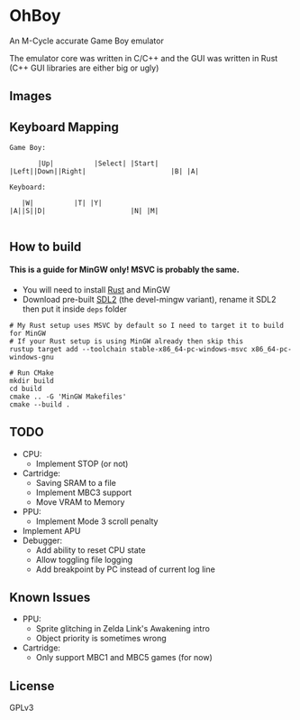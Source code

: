 # OhBoy

An M-Cycle accurate Game Boy emulator

The emulator core was written in C/C++ and the GUI was written in Rust (C++ GUI libraries
are either big or ugly)

## Images

## Keyboard Mapping
```
Game Boy:

       |Up|          |Select| |Start| 
|Left||Down||Right|                     |B| |A|

Keyboard:

   |W|          |T| |Y| 
|A||S||D|                     |N| |M|
      
```

## How to build
#### This is a guide for MinGW only! MSVC is probably the same.
- You will need to install [Rust](https://www.rust-lang.org/tools/install) and MinGW
- Download pre-built [SDL2](https://github.com/libsdl-org/SDL/releases/tag/release-2.30.8) (the devel-mingw variant), 
rename it SDL2 then put it inside `deps` folder
```
# My Rust setup uses MSVC by default so I need to target it to build for MinGW
# If your Rust setup is using MinGW already then skip this
rustup target add --toolchain stable-x86_64-pc-windows-msvc x86_64-pc-windows-gnu

# Run CMake
mkdir build
cd build
cmake .. -G 'MinGW Makefiles'
cmake --build .
```

## TODO

- CPU:
  - Implement STOP (or not)
- Cartridge: 
  - Saving SRAM to a file
  - Implement MBC3 support
  - Move VRAM to Memory
- PPU:
  - Implement Mode 3 scroll penalty
- Implement APU
- Debugger:
  - Add ability to reset CPU state
  - Allow toggling file logging
  - Add breakpoint by PC instead of current log line

## Known Issues

- PPU:
  - Sprite glitching in Zelda Link's Awakening intro
  - Object priority is sometimes wrong
- Cartridge:
  - Only support MBC1 and MBC5 games (for now)

## License
GPLv3